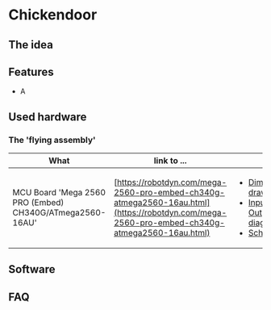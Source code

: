 # Chickendoor

## The idea

## Features
- A 

## Used hardware

### The 'flying assembly'
| What | link to ... | |
|---|---| ---------|
| MCU Board 'Mega 2560 PRO (Embed) CH340G/ATmega2560-16AU' | [https://robotdyn.com/mega-2560-pro-embed-ch340g-atmega2560-16au.html](https://robotdyn.com/mega-2560-pro-embed-ch340g-atmega2560-16au.html) |  <ul><li>[Dimensional drawing](https://robotdyn.com/pub/media/0G-00005641==MEGA-PRO-CH340GATmega2560/DOCS/DIM==0G-00005641==MEGA-PRO-CH340GATmega2560.pdf)</li><li>[Input and Output I/O diagram](https://robotdyn.com/pub/media/0G-00005641==MEGA-PRO-CH340GATmega2560/DOCS/PINOUT==0G-00005641==MEGA-PRO-CH340GATmega2560.pdf)</li><li>[Schematic](https://robotdyn.com/pub/media/0G-00005641==MEGA-PRO-CH340GATmega2560/DOCS/Schematic==0G-00005641==MEGA-PRO-CH340GATmega2560.pdf)</li></ul>

## Software

## FAQ
